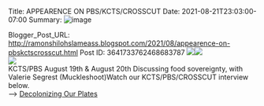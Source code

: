 Title: APPEARENCE ON PBS/KCTS/CROSSCUT 
Date: 2021-08-21T23:03:00-07:00
Summary: ![image](https://blogger.googleusercontent.com/img/b/R29vZ2xl/AVvXsEiKH2kByE9WVEP9r6l5-ud_R7LfDDoYoXIiSHq20MbcXNg3X4cFN5FmjY9-XvRyN-bm-K-iPaSmEEtBiZ3OeQUX6AyJYM4z8gcS-rnuh1qIkUnclBcQtYZirOtIAga3gr_dit4MeDOPE8MWJtZ7nMQmEgZa1anvB4NhNZi9JnYXvbTVgrUZlB5MCqk/s320/C0E3E481-6AD7-4D71-9CE0-ECFA708E0C5F.jpeg "Image summary")

Blogger_Post_URL: http://ramonshilohslameass.blogspot.com/2021/08/appearence-on-pbskctscrosscut.html
Post ID: 3641733762468683787
[![](https://blogger.googleusercontent.com/img/b/R29vZ2xl/AVvXsEiKH2kByE9WVEP9r6l5-ud_R7LfDDoYoXIiSHq20MbcXNg3X4cFN5FmjY9-XvRyN-bm-K-iPaSmEEtBiZ3OeQUX6AyJYM4z8gcS-rnuh1qIkUnclBcQtYZirOtIAga3gr_dit4MeDOPE8MWJtZ7nMQmEgZa1anvB4NhNZi9JnYXvbTVgrUZlB5MCqk/s320/C0E3E481-6AD7-4D71-9CE0-ECFA708E0C5F.jpeg)](https://blogger.googleusercontent.com/img/b/R29vZ2xl/AVvXsEiKH2kByE9WVEP9r6l5-ud_R7LfDDoYoXIiSHq20MbcXNg3X4cFN5FmjY9-XvRyN-bm-K-iPaSmEEtBiZ3OeQUX6AyJYM4z8gcS-rnuh1qIkUnclBcQtYZirOtIAga3gr_dit4MeDOPE8MWJtZ7nMQmEgZa1anvB4NhNZi9JnYXvbTVgrUZlB5MCqk/s1280/C0E3E481-6AD7-4D71-9CE0-ECFA708E0C5F.jpeg)[![](https://blogger.googleusercontent.com/img/b/R29vZ2xl/AVvXsEgclghWw_Avlm8fXCu86QGnp_EtK0wtjsi4VXD4p0FI36rH-bwyvezwDQS2wTLf4qNs3uViSA8N2srcdRhjGo27Ofh9AfTd5QgoWG2iG71gNMUJ3YhsDqVrasnUXzPmDFDcK7iPQYI12syaBX_4DOUVefCDJpsaJMo2MoeesOvIniYPZAiWQ7aqu4Y/s320/ECC6F83B-D38D-4B32-817F-9BDB5593254F.jpeg)](https://blogger.googleusercontent.com/img/b/R29vZ2xl/AVvXsEgclghWw_Avlm8fXCu86QGnp_EtK0wtjsi4VXD4p0FI36rH-bwyvezwDQS2wTLf4qNs3uViSA8N2srcdRhjGo27Ofh9AfTd5QgoWG2iG71gNMUJ3YhsDqVrasnUXzPmDFDcK7iPQYI12syaBX_4DOUVefCDJpsaJMo2MoeesOvIniYPZAiWQ7aqu4Y/s1280/ECC6F83B-D38D-4B32-817F-9BDB5593254F.jpeg)  
[![](https://blogger.googleusercontent.com/img/b/R29vZ2xl/AVvXsEhLy3LAVIHnAfgx_CoX608mzsdME1UA5XpqDg5oMk8SW3c8tjTikKSGNzq7yReobSeHZOksbVCPeM8FIf_3vdRMNg6-Xkf5SCTpOUzwqwufdWpr1ggN87MW-_EJUFjZg6WiRLfKrssOG1XIclx7IzzsHZ0Z9Z3kkobg7zqyNR4G1gOkwXXx43mWxNI/s320/321BEB44-967F-49CC-948E-C2F9033A53F8.jpeg)](https://blogger.googleusercontent.com/img/b/R29vZ2xl/AVvXsEhLy3LAVIHnAfgx_CoX608mzsdME1UA5XpqDg5oMk8SW3c8tjTikKSGNzq7yReobSeHZOksbVCPeM8FIf_3vdRMNg6-Xkf5SCTpOUzwqwufdWpr1ggN87MW-_EJUFjZg6WiRLfKrssOG1XIclx7IzzsHZ0Z9Z3kkobg7zqyNR4G1gOkwXXx43mWxNI/s1200/321BEB44-967F-49CC-948E-C2F9033A53F8.jpeg)  
KCTS/PBS August 19th \& August 20th Discussing food sovereignty, with Valerie Segrest (Muckleshoot)Watch our KCTS/PBS/CROSSCUT interview below.  
\-\-\> [Decolonizing Our Plates](https://www.pbs.org/video/decolonizing-your-plate-d5fuob/)  
  
